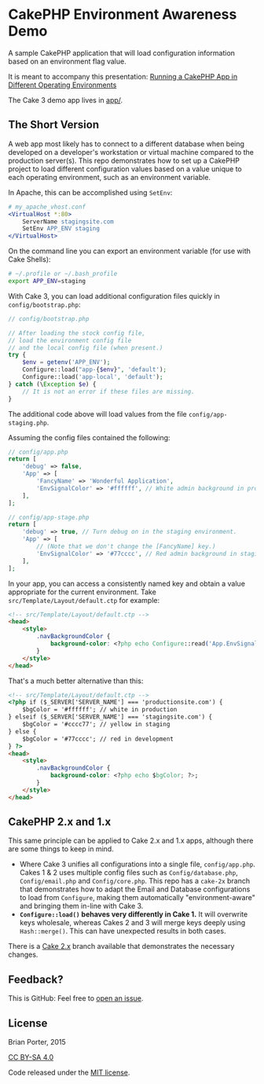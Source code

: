 # CakePHP Environment Awareness Demo

A sample CakePHP application that will load configuration information based on an environment flag value.

It is meant to accompany this presentation: [Running a CakePHP App in Different Operating Environments](slides/)

The Cake 3 demo app lives in [app/](app/).


## The Short Version

A web app most likely has to connect to a different database when being developed on a developer's workstation or virtual machine compared to the production server(s). This repo demonstrates how to set up a CakePHP project to load different configuration values based on a value unique to each operating environment, such as an environment variable.


In Apache, this can be accomplished using `SetEnv`:

```apache
# my_apache_vhost.conf
<VirtualHost *:80>
    ServerName stagingsite.com
    SetEnv APP_ENV staging
</VirtualHost>
```


On the command line you can export an environment variable (for use with Cake Shells):

```bash
# ~/.profile or ~/.bash_profile
export APP_ENV=staging
```


With Cake 3, you can load additional configuration files quickly in `config/bootstrap.php`:

```php
// config/bootstrap.php

// After loading the stock config file,
// load the environment config file
// and the local config file (when present.)
try {
	$env = getenv('APP_ENV');
	Configure::load("app-{$env}", 'default');
	Configure::load('app-local', 'default');
} catch (\Exception $e) {
	// It is not an error if these files are missing.
}
```


The additional code above will load values from the file `config/app-staging.php`.

Assuming the config files contained the following:

```php
// config/app.php
return [
	'debug' => false,
    'App' => [
    	'FancyName' => 'Wonderful Application',
    	'EnvSignalColor' => '#ffffff', // White admin background in production.
    ],
];
```

```php
// config/app-stage.php
return [
	'debug' => true, // Turn debug on in the staging environment.
    'App' => [
    	// (Note that we don't change the [FancyName] key.)
    	'EnvSignalColor' => '#77cccc', // Red admin background in staging.
    ],
];
```


In your app, you can access a consistently named key and obtain a value appropriate for the current environment. Take `src/Template/Layout/default.ctp` for example:

```html
<!-- src/Template/Layout/default.ctp -->
<head>
	<style>
		.navBackgroundColor {
			background-color: <?php echo Configure::read('App.EnvSignalColor'); ?>;
		}
	</style>
</head>
```


That's a much better alternative than this:

```html
<!-- src/Template/Layout/default.ctp -->
<?php if ($_SERVER['SERVER_NAME'] === 'productionsite.com') {
	$bgColor = '#ffffff'; // white in production
} elseif ($_SERVER['SERVER_NAME'] === 'stagingsite.com') {
	$bgColor = '#cccc77'; // yellow in staging
} else {
	$bgColor = '#77cccc'; // red in development
} ?>
<head>
	<style>
		.navBackgroundColor {
			background-color: <?php echo $bgColor; ?>;
		}
	</style>
</head>
```


## CakePHP 2.x and 1.x

This same principle can be applied to Cake 2.x and 1.x apps, although there are some things to keep in mind.

* Where Cake 3 unifies all configurations into a single file, `config/app.php`. Cakes 1 & 2 uses multiple config files such as `Config/database.php`, `Config/email.php` and `Config/core.php`. This repo has a `cake-2x` branch that demonstrates how to adapt the Email and Database configurations to load from `Configure`, making them automatically "environment-aware" and bringing them in-line with Cake 3.
* **`Configure::load()` behaves very differently in Cake 1.** It will overwrite keys wholesale, whereas Cakes 2 and 3 will merge keys deeply using `Hash::merge()`. This can have unexpected results in both cases.

There is a [Cake 2.x](https://github.com/beporter/CakePHP-EnvAwareness/tree/cake-2x/app/) branch available that demonstrates the necessary changes.


## Feedback?

This is GitHub: Feel free to [open an issue](https://github.com/beporter/CakePHP-EnvAwareness/issues).


## License

Brian Porter, 2015

[CC BY-SA 4.0](http://creativecommons.org/licenses/by-sa/4.0/)

Code released under the [MIT license](LICENSE.md).
